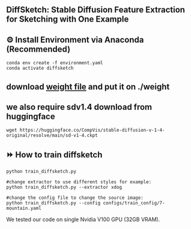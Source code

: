##  DiffSketch: Stable Diffusion Feature Extraction for Sketching with One Example

<!-- ![](./assets/logo_long.png#gh-light-mode-only){: width="50%"} -->
<!-- ![](./assets/logo_long_dark.png#gh-dark-mode-only=100x20) -->

## :gear: Install Environment via Anaconda (Recommended)
    conda env create -f environment.yaml
    conda activate diffsketch

## download [weight file](https://drive.google.com/file/d/1zcjfofywsSB6zGVbZAPErA-ngGcrwE12/view?usp=drive_link) and put it on ./weight
## we also require sdv1.4 download from huggingface
    wget https://huggingface.co/CompVis/stable-diffusion-v-1-4-original/resolve/main/sd-v1-4.ckpt



## :fast_forward: How to train diffsketch
    python train_diffsketch.py

    #change extractor to use different styles for example:
    python train_diffsketch.py --extractor xdog

    #change the config file to change the source image:
    python train_diffsketch.py --config configs/train_config/7-mountain.yaml


We tested our code on single Nvidia V100 GPU (32GB VRAM). 
